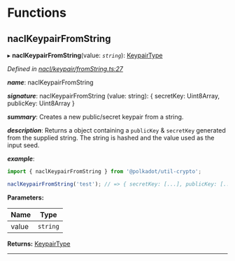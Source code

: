

# Functions

<a id="naclkeypairfromstring"></a>

##  naclKeypairFromString

▸ **naclKeypairFromString**(value: *`string`*): [KeypairType](_types_.md#keypairtype)

*Defined in [nacl/keypair/fromString.ts:27](https://github.com/polkadot-js/common/blob/3988773/packages/util-crypto/src/nacl/keypair/fromString.ts#L27)*

*__name__*: naclKeypairFromString

*__signature__*: naclKeypairFromString (value: string): { secretKey: Uint8Array, publicKey: Uint8Array }

*__summary__*: Creates a new public/secret keypair from a string.

*__description__*: Returns a object containing a `publicKey` & `secretKey` generated from the supplied string. The string is hashed and the value used as the input seed.

*__example__*:   

```javascript
import { naclKeypairFromString } from '@polkadot/util-crypto';

naclKeypairFromString('test'); // => { secretKey: [...], publicKey: [...] }
```

**Parameters:**

| Name | Type |
| ------ | ------ |
| value | `string` |

**Returns:** [KeypairType](_types_.md#keypairtype)

___

